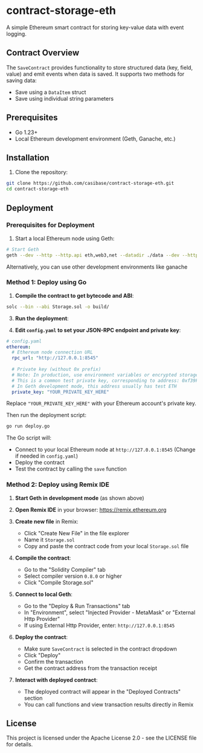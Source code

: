 # contract-storage-eth
A simple Ethereum smart contract for storing key-value data with event logging.

## Contract Overview

The `SaveContract` provides functionality to store structured data (key, field, value) and emit events when data is saved. It supports two methods for saving data:
- Save using a `DataItem` struct
- Save using individual string parameters

## Prerequisites

- Go 1.23+
- Local Ethereum development environment (Geth, Ganache, etc.)

## Installation

1. Clone the repository:
```bash
git clone https://github.com/casibase/contract-storage-eth.git
cd contract-storage-eth
```

## Deployment

### Prerequisites for Deployment

1. Start a local Ethereum node using Geth:
```bash
# Start Geth
geth --dev --http --http.api eth,web3,net --datadir ./data --dev --http.addr 0.0.0.0 --http.corsdomain "*"
```

Alternatively, you can use other development environments like ganache

### Method 1: Deploy using Go

1. **Compile the contract to get bytecode and ABI**:
```bash
solc --bin --abi Storage.sol -o build/
```

3. **Run the deployment**:

2. **Edit `config.yaml` to set your JSON-RPC endpoint and private key**:

```yaml
# config.yaml
ethereum:
  # Ethereum node connection URL
  rpc_url: "http://127.0.0.1:8545"
  
  # Private key (without 0x prefix)
  # Note: In production, use environment variables or encrypted storage
  # This is a common test private key, corresponding to address: 0xf39Fd6e51aad88F6F4ce6aB8827279cffFb92266
  # In Geth development mode, this address usually has test ETH
  private_key: "YOUR_PRIVATE_KEY_HERE"
```

Replace `"YOUR_PRIVATE_KEY_HERE"` with your Ethereum account's private key.

Then run the deployment script:

```bash
go run deploy.go
```

The Go script will:
- Connect to your local Ethereum node at `http://127.0.0.1:8545` (Change if needed in `config.yaml`)
- Deploy the contract
- Test the contract by calling the `save` function

### Method 2: Deploy using Remix IDE

1. **Start Geth in development mode** (as shown above)

2. **Open Remix IDE** in your browser: https://remix.ethereum.org

3. **Create new file** in Remix:
    - Click "Create New File" in the file explorer
    - Name it `Storage.sol`
    - Copy and paste the contract code from your local `Storage.sol` file

4. **Compile the contract**:
    - Go to the "Solidity Compiler" tab
    - Select compiler version `0.8.0` or higher
    - Click "Compile Storage.sol"

5. **Connect to local Geth**:
    - Go to the "Deploy & Run Transactions" tab
    - In "Environment", select "Injected Provider - MetaMask" or "External Http Provider"
    - If using External Http Provider, enter: `http://127.0.0.1:8545`

6. **Deploy the contract**:
    - Make sure `SaveContract` is selected in the contract dropdown
    - Click "Deploy"
    - Confirm the transaction
    - Get the contract address from the transaction receipt

7. **Interact with deployed contract**:
    - The deployed contract will appear in the "Deployed Contracts" section
    - You can call functions and view transaction results directly in Remix

## License

This project is licensed under the Apache License 2.0 - see the LICENSE file for details.
